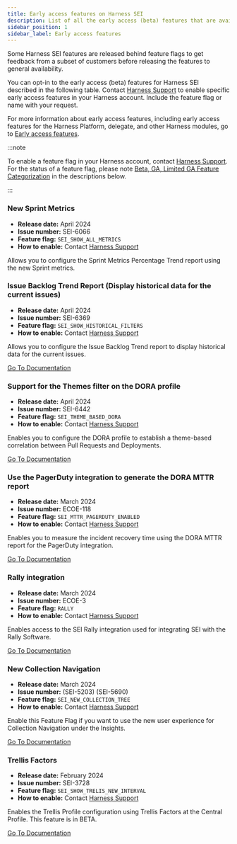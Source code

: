 ```yaml
---
title: Early access features on Harness SEI
description: List of all the early access (beta) features that are available on the Harness SEI Module.
sidebar_position: 1
sidebar_label: Early access features
---
```


Some Harness SEI features are released behind feature flags to get feedback from a subset of customers before releasing the features to general availability.

You can opt-in to the early access (beta) features for Harness SEI described in the following table. Contact [Harness Support](mailto:support@harness.io) to enable specific early access features in your Harness account. Include the feature flag or name with your request.

For more information about early access features, including early access features for the Harness Platform, delegate, and other Harness modules, go to [Early access features](/release-notes/early-access).

:::note

To enable a feature flag in your Harness account, contact [Harness Support](mailto:support@harness.io). For the status of a feature flag, please note [Beta, GA, Limited GA Feature Categorization](/docs/platform/get-started/release-status.md) in the descriptions below.

:::

### New Sprint Metrics

* **Release date:** April 2024
* **Issue number:** SEI-6066
* **Feature flag:** `SEI_SHOW_ALL_METRICS`
* **How to enable:** Contact [Harness Support](mailto:support@harness.io)

Allows you to configure the Sprint Metrics Percentage Trend report using the new Sprint metrics.

### Issue Backlog Trend Report (Display historical data for the current issues)

* **Release date:** April 2024
* **Issue number:** SEI-6369
* **Feature flag:** `SEI_SHOW_HISTORICAL_FILTERS`
* **How to enable:** Contact [Harness Support](mailto:support@harness.io)

Allows you to configure the Issue Backlog Trend report to display historical data for the current issues.

[Go To Documentation](/docs/software-engineering-insights/early-access/metrics-reports/issue-backlog-trend-report)

### Support for the Themes filter on the DORA profile

* **Release date:** April 2024
* **Issue number:** SEI-6442
* **Feature flag:** `SEI_THEME_BASED_DORA`
* **How to enable:** Contact [Harness Support](mailto:support@harness.io)

Enables you to configure the DORA profile to establish a theme-based correlation between Pull Requests and Deployments.

[Go To Documentation](/docs/software-engineering-insights/sei-profiles/workflow-profile#configure-the-dora-profile)

### Use the PagerDuty integration to generate the DORA MTTR report

* **Release date:** March 2024
* **Issue number:** ECOE-118
* **Feature flag:** `SEI_MTTR_PAGERDUTY_ENABLED`
* **How to enable:** Contact [Harness Support](mailto:support@harness.io)

Enables you to measure the incident recovery time using the DORA MTTR report for the PagerDuty integration.

[Go To Documentation](/docs/software-engineering-insights/early-access/metrics-reports/mttr-incident-recovery)

### Rally integration

* **Release date:** March 2024
* **Issue number:** ECOE-3
* **Feature flag:** `RALLY`
* **How to enable:** Contact [Harness Support](mailto:support@harness.io)

Enables access to the SEI Rally integration used for integrating SEI with the Rally Software.

[Go To Documentation](/docs/software-engineering-insights/early-access/integrations/sei-integration-rally)

### New Collection Navigation

* **Release date:** March 2024
* **Issue number:**  (SEI-5203) (SEI-5690)
* **Feature flag:** `SEI_NEW_COLLECTION_TREE`
* **How to enable:** Contact [Harness Support](mailto:support@harness.io)

Enable this Feature Flag if you want to use the new user experience for Collection Navigation under the Insights.

[Go To Documentation](/docs/software-engineering-insights/sei-projects-and-collections/manage-collections)

### Trellis Factors

* **Release date:** February 2024
* **Issue number:** SEI-3728
* **Feature flag:** `SEI_SHOW_TRELIS_NEW_INTERVAL`
* **How to enable:** Contact [Harness Support](mailto:support@harness.io)

Enables the Trellis Profile configuration using Trellis Factors at the Central Profile. This feature is in BETA.

[Go To Documentation](/docs/software-engineering-insights/early-access/profiles/sei-trellis-factors)

